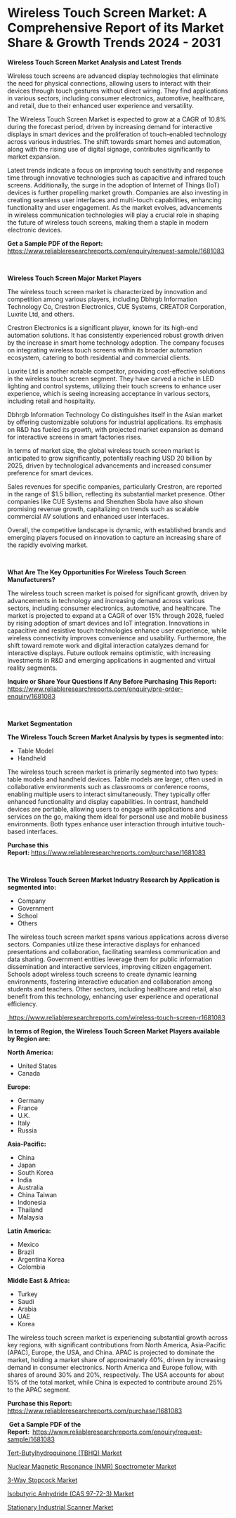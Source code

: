 <p><h1>Wireless Touch Screen Market: A Comprehensive Report of its Market Share & Growth Trends 2024 - 2031</h1></p><p><strong>Wireless Touch Screen Market Analysis and Latest Trends</strong></p>
<p><p>Wireless touch screens are advanced display technologies that eliminate the need for physical connections, allowing users to interact with their devices through touch gestures without direct wiring. They find applications in various sectors, including consumer electronics, automotive, healthcare, and retail, due to their enhanced user experience and versatility.</p><p>The Wireless Touch Screen Market is expected to grow at a CAGR of 10.8% during the forecast period, driven by increasing demand for interactive displays in smart devices and the proliferation of touch-enabled technology across various industries. The shift towards smart homes and automation, along with the rising use of digital signage, contributes significantly to market expansion. </p><p>Latest trends indicate a focus on improving touch sensitivity and response time through innovative technologies such as capacitive and infrared touch screens. Additionally, the surge in the adoption of Internet of Things (IoT) devices is further propelling market growth. Companies are also investing in creating seamless user interfaces and multi-touch capabilities, enhancing functionality and user engagement. As the market evolves, advancements in wireless communication technologies will play a crucial role in shaping the future of wireless touch screens, making them a staple in modern electronic devices.</p></p>
<p><strong>Get a Sample PDF of the Report:&nbsp;</strong> <a href="https://www.reliableresearchreports.com/enquiry/request-sample/1681083?utm_campaign=1584&utm_medium=2&utm_source=Github&utm_content=ia&utm_term=12102024&utm_id=wireless-touch-screen">https://www.reliableresearchreports.com/enquiry/request-sample/1681083</a></p>
<p>&nbsp;</p>
<p><strong>Wireless Touch Screen Major Market Players</strong></p>
<p><p>The wireless touch screen market is characterized by innovation and competition among various players, including Dbhrgb Information Technology Co, Crestron Electronics, CUE Systems, CREATOR Corporation, Luxrite Ltd, and others. </p><p>Crestron Electronics is a significant player, known for its high-end automation solutions. It has consistently experienced robust growth driven by the increase in smart home technology adoption. The company focuses on integrating wireless touch screens within its broader automation ecosystem, catering to both residential and commercial clients.</p><p>Luxrite Ltd is another notable competitor, providing cost-effective solutions in the wireless touch screen segment. They have carved a niche in LED lighting and control systems, utilizing their touch screens to enhance user experience, which is seeing increasing acceptance in various sectors, including retail and hospitality.</p><p>Dbhrgb Information Technology Co distinguishes itself in the Asian market by offering customizable solutions for industrial applications. Its emphasis on R&D has fueled its growth, with projected market expansion as demand for interactive screens in smart factories rises.</p><p>In terms of market size, the global wireless touch screen market is anticipated to grow significantly, potentially reaching USD 20 billion by 2025, driven by technological advancements and increased consumer preference for smart devices.</p><p>Sales revenues for specific companies, particularly Crestron, are reported in the range of $1.5 billion, reflecting its substantial market presence. Other companies like CUE Systems and Shenzhen Sbola have also shown promising revenue growth, capitalizing on trends such as scalable commercial AV solutions and enhanced user interfaces.</p><p>Overall, the competitive landscape is dynamic, with established brands and emerging players focused on innovation to capture an increasing share of the rapidly evolving market.</p></p>
<p>&nbsp;</p>
<p><strong>What Are The Key Opportunities For Wireless Touch Screen Manufacturers?</strong></p>
<p><p>The wireless touch screen market is poised for significant growth, driven by advancements in technology and increasing demand across various sectors, including consumer electronics, automotive, and healthcare. The market is projected to expand at a CAGR of over 15% through 2028, fueled by rising adoption of smart devices and IoT integration. Innovations in capacitive and resistive touch technologies enhance user experience, while wireless connectivity improves convenience and usability. Furthermore, the shift toward remote work and digital interaction catalyzes demand for interactive displays. Future outlook remains optimistic, with increasing investments in R&D and emerging applications in augmented and virtual reality segments.</p></p>
<p><strong>Inquire or Share Your Questions If Any Before Purchasing This Report:</strong> <a href="https://www.reliableresearchreports.com/enquiry/pre-order-enquiry/1681083?utm_campaign=1584&utm_medium=2&utm_source=Github&utm_content=ia&utm_term=12102024&utm_id=wireless-touch-screen">https://www.reliableresearchreports.com/enquiry/pre-order-enquiry/1681083</a></p>
<p>&nbsp;</p>
<p><strong>Market Segmentation</strong></p>
<p><strong>The Wireless Touch Screen Market Analysis by types is segmented into:</strong></p>
<p><ul><li>Table Model</li><li>Handheld</li></ul></p>
<p><p>The wireless touch screen market is primarily segmented into two types: table models and handheld devices. Table models are larger, often used in collaborative environments such as classrooms or conference rooms, enabling multiple users to interact simultaneously. They typically offer enhanced functionality and display capabilities. In contrast, handheld devices are portable, allowing users to engage with applications and services on the go, making them ideal for personal use and mobile business environments. Both types enhance user interaction through intuitive touch-based interfaces.</p></p>
<p><strong>Purchase this Report:&nbsp;</strong><a href="https://www.reliableresearchreports.com/purchase/1681083?utm_campaign=1584&utm_medium=2&utm_source=Github&utm_content=ia&utm_term=12102024&utm_id=wireless-touch-screen">https://www.reliableresearchreports.com/purchase/1681083</a></p>
<p>&nbsp;</p>
<p><strong>The Wireless Touch Screen Market Industry Research by Application is segmented into:</strong></p>
<p><ul><li>Company</li><li>Government</li><li>School</li><li>Others</li></ul></p>
<p><p>The wireless touch screen market spans various applications across diverse sectors. Companies utilize these interactive displays for enhanced presentations and collaboration, facilitating seamless communication and data sharing. Government entities leverage them for public information dissemination and interactive services, improving citizen engagement. Schools adopt wireless touch screens to create dynamic learning environments, fostering interactive education and collaboration among students and teachers. Other sectors, including healthcare and retail, also benefit from this technology, enhancing user experience and operational efficiency.</p></p>
<p><a href="https://www.reliableresearchreports.com/wireless-touch-screen-r1681083?utm_campaign=1584&utm_medium=2&utm_source=Github&utm_content=ia&utm_term=12102024&utm_id=wireless-touch-screen">&nbsp;https://www.reliableresearchreports.com/wireless-touch-screen-r1681083</a></p>
<p><strong>In terms of Region, the Wireless Touch Screen Market Players available by Region are:</strong></p>
<p>
    <p> <strong> North America: </strong>
        <ul>
            <li>United States</li>
            <li>Canada</li>
        </ul>
        </p> 
    <p> <strong> Europe: </strong>
        <ul>
            <li>Germany</li>
            <li>France</li>
            <li>U.K.</li>
            <li>Italy</li>
            <li>Russia</li>
        </ul>
        </p> 
    <p> <strong> Asia-Pacific: </strong>
        <ul>
            <li>China</li>
            <li>Japan</li>
            <li>South Korea</li>
            <li>India</li>
            <li>Australia</li>
            <li>China Taiwan</li>
            <li>Indonesia</li>
            <li>Thailand</li>
            <li>Malaysia</li>
        </ul>
        </p> 
    <p> <strong> Latin America: </strong>
        <ul>
            <li>Mexico</li>
            <li>Brazil</li>
            <li>Argentina Korea</li>
            <li>Colombia</li>
        </ul>
        </p> 
    <p> <strong> Middle East & Africa: </strong>
        <ul>
            <li>Turkey</li>
            <li>Saudi</li>
            <li>Arabia</li>
            <li>UAE</li>
            <li>Korea</li>
        </ul>
    </p>
    </p>
<p><p>The wireless touch screen market is experiencing substantial growth across key regions, with significant contributions from North America, Asia-Pacific (APAC), Europe, the USA, and China. APAC is projected to dominate the market, holding a market share of approximately 40%, driven by increasing demand in consumer electronics. North America and Europe follow, with shares of around 30% and 20%, respectively. The USA accounts for about 15% of the total market, while China is expected to contribute around 25% to the APAC segment.</p></p>
<p><strong>Purchase this Report: </strong><a href="https://www.reliableresearchreports.com/purchase/1681083?utm_campaign=1584&utm_medium=2&utm_source=Github&utm_content=ia&utm_term=12102024&utm_id=wireless-touch-screen">https://www.reliableresearchreports.com/purchase/1681083</a></p>
<p>&nbsp;<strong>Get a Sample PDF of the Report:&nbsp;&nbsp;</strong><a href="https://www.reliableresearchreports.com/enquiry/request-sample/1681083?utm_campaign=1584&utm_medium=2&utm_source=Github&utm_content=ia&utm_term=12102024&utm_id=wireless-touch-screen">https://www.reliableresearchreports.com/enquiry/request-sample/1681083</a></p>
<p><strong></strong></p>
<p><p><a href="https://www.linkedin.com/pulse/tert-butylhydroquinone-tbhq-market-size-segmentation-ndblc?utm_campaign=1584&utm_medium=2&utm_source=Github&utm_content=ia&utm_term=12102024&utm_id=wireless-touch-screen">Tert-Butylhydroquinone (TBHQ) Market</a></p><p><a href="https://www.linkedin.com/pulse/nuclear-magnetic-resonance-nmr-spectrometer-market-share-mqm8f?utm_campaign=1584&utm_medium=2&utm_source=Github&utm_content=ia&utm_term=12102024&utm_id=wireless-touch-screen">Nuclear Magnetic Resonance (NMR) Spectrometer Market</a></p><p><a href="https://www.linkedin.com/pulse/3-way-stopcock-ecosystem-mapping-innovation-value-chains-2024-2031-cxpmf?utm_campaign=1584&utm_medium=2&utm_source=Github&utm_content=ia&utm_term=12102024&utm_id=wireless-touch-screen">3-Way Stopcock Market</a></p><p><a href="https://www.linkedin.com/pulse/unlocking-growth-potential-strategic-analysis-isobutyric-gicrc?utm_campaign=1584&utm_medium=2&utm_source=Github&utm_content=ia&utm_term=12102024&utm_id=wireless-touch-screen">Isobutyric Anhydride (CAS 97-72-3) Market</a></p><p><a href="https://github.com/SanjidaKhan901/Market-Research-Report-List-1/blob/main/stationary-industrial-scanner-market.md?utm_campaign=1584&utm_medium=2&utm_source=Github&utm_content=ia&utm_term=12102024&utm_id=wireless-touch-screen">Stationary Industrial Scanner Market</a></p></p>